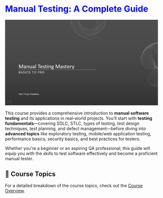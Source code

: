 # <span style="color:blue">Manual Testing: A Complete Guide</span>

![](images/manual_testing_data.png)

This course provides a comprehensive introduction to **manual software testing** and its applications in real-world projects. You’ll start with **testing fundamentals**—covering SDLC, STLC, types of testing, test design techniques, test planning, and defect management—before diving into **advanced topics** like exploratory testing, mobile/web application testing, performance basics, security basics, and best practices for testers.

Whether you're a beginner or an aspiring QA professional, this guide will equip you with the skills to test software effectively and become a proficient manual tester. 

## 📖 Course Topics  
For a detailed breakdown of the course topics, check out the [Course Overview](manual_testing/course_overview.md).
